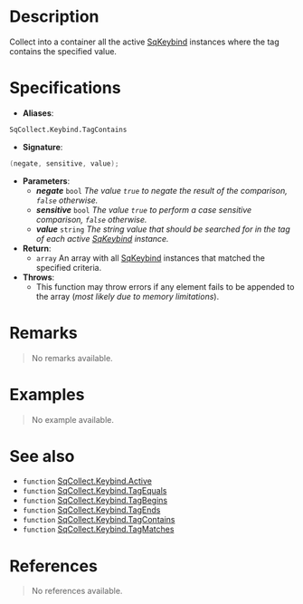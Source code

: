 # Description

Collect into a container all the active [SqKeybind](Class.SqKeybind) instances where the tag contains the specified value.

# Specifications

* **Aliases**:
```D
SqCollect.Keybind.TagContains
```
* **Signature**:
```D
(negate, sensitive, value);
```
* **Parameters**:
	* **_negate_** `bool` *The value `true` to negate the result of the comparison, `false` otherwise.*
	* **_sensitive_** `bool` *The value `true` to perform a case sensitive comparison, `false` otherwise.*
	* **_value_** `string` *The string value that should be searched for in the tag of each active [SqKeybind](Class.SqKeybind) instance.*
* **Return**:
	* `array` An array with all [SqKeybind](Class.SqKeybind) instances that matched the specified criteria.
* **Throws**:
	* This function may throw errors if any element fails to be appended to the array (*most likely due to memory limitations*).

# Remarks

> No remarks available.

# Examples

> No example available.

# See also

* `function` [SqCollect.Keybind.Active](Function.SqCollect.Keybind.Active)
* `function` [SqCollect.Keybind.TagEquals](Function.SqCollect.Keybind.TagEquals)
* `function` [SqCollect.Keybind.TagBegins](Function.SqCollect.Keybind.TagBegins)
* `function` [SqCollect.Keybind.TagEnds](Function.SqCollect.Keybind.TagEnds)
* `function` [SqCollect.Keybind.TagContains](Function.SqCollect.Keybind.TagContains)
* `function` [SqCollect.Keybind.TagMatches](Function.SqCollect.Keybind.TagMatches)

# References

> No references available.
